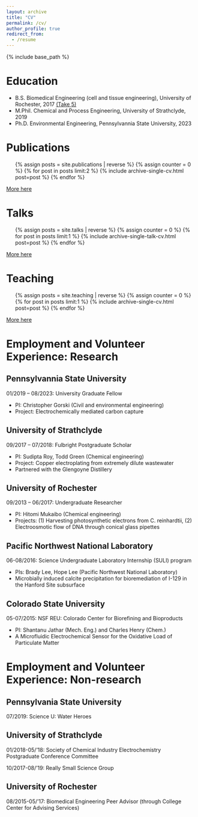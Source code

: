 ```yaml
---
layout: archive
title: "CV"
permalink: /cv/
author_profile: true
redirect_from:
  - /resume
---
```


{% include base_path %}

Education
======

* B.S. Biomedical Engineering (cell and tissue engineering), University of Rochester, 2017 [(Take 5)](https://www.rochester.edu/college/CCAS/undergraduate/opportunities/takefive/)
* M.Phil. Chemical and Process Engineering, University of Strathclyde, 2019
* Ph.D. Environmental Engineering, Pennsylvannia State University, 2023

Publications
======
  <ul>{% assign posts = site.publications | reverse %}
  {% assign counter = 0 %}
  {% for post in posts limit:2 %}
      {% include archive-single-cv.html post=post %}
  {% endfor %}</ul>

[More here](https://jkboualavong.github.io/publications/)

Talks
======

  <ul>{% assign posts = site.talks | reverse %}
  {% assign counter = 0 %}
  {% for post in posts limit:1 %}
      {% include archive-single-talk-cv.html post=post %}
  {% endfor %}</ul>

[More here](https://jkboualavong.github.io/talks/)
  
Teaching
======

  <ul>{% assign posts = site.teaching | reverse %}
  {% assign counter = 0 %}
  {% for post in posts limit:1 %}
      {% include archive-single-cv.html post=post %}
  {% endfor %}</ul>

[More here](https://jkboualavong.github.io/teaching/)


Employment and Volunteer Experience: Research
======

Pennsylvannia State University
--------------

01/2019 – 08/2023: University Graduate Fellow
* PI: Christopher Gorski (Civil and environmental engineering)
* Project: Electrochemically mediated carbon capture

University of Strathclyde
--------------

09/2017 – 07/2018: Fulbright Postgraduate Scholar
* PI: Sudipta Roy, Todd Green (Chemical engineering)
* Project: Copper electroplating from extremely dilute wastewater
* Partnered with the Glengoyne Distillery

University of Rochester
--------------

09/2013 – 06/2017: Undergraduate Researcher
* PI: Hitomi Mukaibo (Chemical engineering)
* Projects: (1) Harvesting photosynthetic electrons from C. reinhardtii, (2) Electroosmotic flow of DNA through conical glass pipettes

Pacific Northwest National Laboratory
--------------

06-08/2016: Science Undergraduate Laboratory Internship (SULI) program
* PIs: Brady Lee, Hope Lee (Pacific Northwest National Laboratory)
* Microbially induced calcite precipitation for bioremediation of I-129 in the Hanford Site subsurface

Colorado State University
--------------

05-07/2015: NSF REU: Colorado Center for Biorefining and Bioproducts
* PI: Shantanu Jathar (Mech. Eng.) and Charles Henry (Chem.)
* A Microfluidic Electrochemical Sensor for the Oxidative Load of Particulate Matter

Employment and Volunteer Experience: Non-research
======

Pennsylvania State University
--------------

07/2019: Science U: Water Heroes

University of Strathclyde
--------------

01/2018-05/’18: Society of Chemical Industry Electrochemistry Postgraduate Conference Committee

10/2017-08/’19: Really Small Science Group


University of Rochester
--------------

08/2015-05/’17: Biomedical Engineering Peer Advisor (through College Center for Advising Services)

